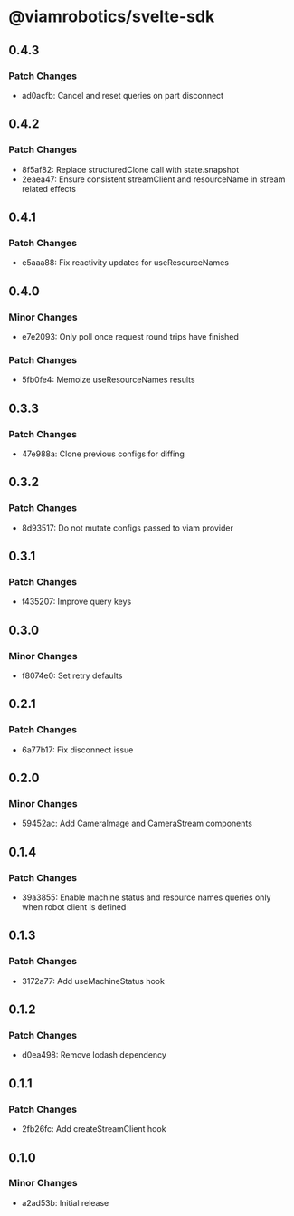 # @viamrobotics/svelte-sdk

## 0.4.3

### Patch Changes

- ad0acfb: Cancel and reset queries on part disconnect

## 0.4.2

### Patch Changes

- 8f5af82: Replace structuredClone call with state.snapshot
- 2eaea47: Ensure consistent streamClient and resourceName in stream related effects

## 0.4.1

### Patch Changes

- e5aaa88: Fix reactivity updates for useResourceNames

## 0.4.0

### Minor Changes

- e7e2093: Only poll once request round trips have finished

### Patch Changes

- 5fb0fe4: Memoize useResourceNames results

## 0.3.3

### Patch Changes

- 47e988a: Clone previous configs for diffing

## 0.3.2

### Patch Changes

- 8d93517: Do not mutate configs passed to viam provider

## 0.3.1

### Patch Changes

- f435207: Improve query keys

## 0.3.0

### Minor Changes

- f8074e0: Set retry defaults

## 0.2.1

### Patch Changes

- 6a77b17: Fix disconnect issue

## 0.2.0

### Minor Changes

- 59452ac: Add CameraImage and CameraStream components

## 0.1.4

### Patch Changes

- 39a3855: Enable machine status and resource names queries only when robot client is defined

## 0.1.3

### Patch Changes

- 3172a77: Add useMachineStatus hook

## 0.1.2

### Patch Changes

- d0ea498: Remove lodash dependency

## 0.1.1

### Patch Changes

- 2fb26fc: Add createStreamClient hook

## 0.1.0

### Minor Changes

- a2ad53b: Initial release
